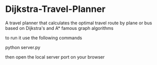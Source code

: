 Dijkstra-Travel-Planner
=======================


A travel planner that calculates the optimal travel route by plane or bus based on Dijkstra's and A* famous graph algorithms


to run it 
use the following commands 

python server.py 

then open the local server port on your browser 
